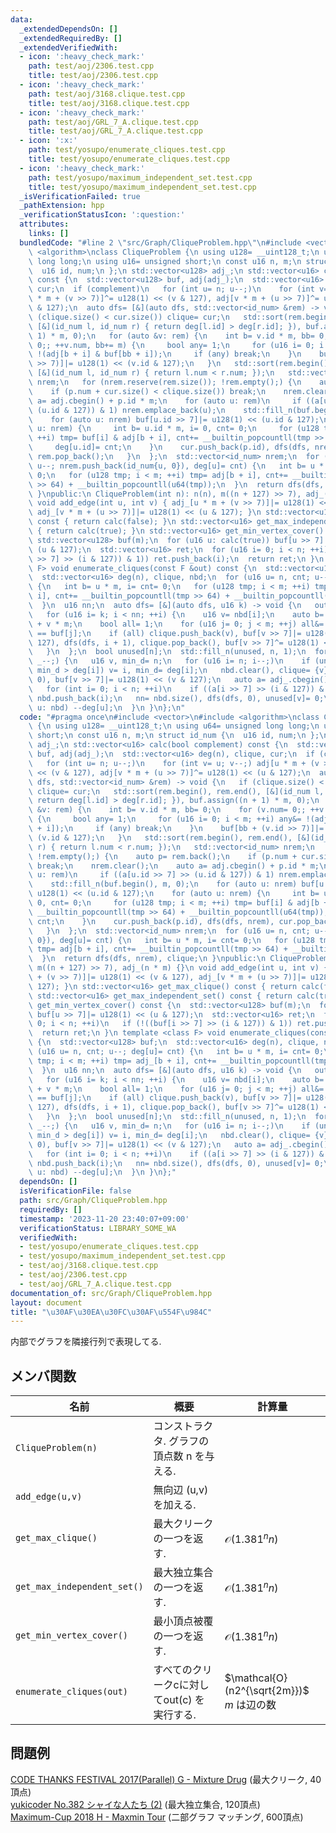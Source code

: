 ```yaml
---
data:
  _extendedDependsOn: []
  _extendedRequiredBy: []
  _extendedVerifiedWith:
  - icon: ':heavy_check_mark:'
    path: test/aoj/2306.test.cpp
    title: test/aoj/2306.test.cpp
  - icon: ':heavy_check_mark:'
    path: test/aoj/3168.clique.test.cpp
    title: test/aoj/3168.clique.test.cpp
  - icon: ':heavy_check_mark:'
    path: test/aoj/GRL_7_A.clique.test.cpp
    title: test/aoj/GRL_7_A.clique.test.cpp
  - icon: ':x:'
    path: test/yosupo/enumerate_cliques.test.cpp
    title: test/yosupo/enumerate_cliques.test.cpp
  - icon: ':heavy_check_mark:'
    path: test/yosupo/maximum_independent_set.test.cpp
    title: test/yosupo/maximum_independent_set.test.cpp
  _isVerificationFailed: true
  _pathExtension: hpp
  _verificationStatusIcon: ':question:'
  attributes:
    links: []
  bundledCode: "#line 2 \"src/Graph/CliqueProblem.hpp\"\n#include <vector>\n#include\
    \ <algorithm>\nclass CliqueProblem {\n using u128= __uint128_t;\n using u64= unsigned\
    \ long long;\n using u16= unsigned short;\n const u16 n, m;\n struct id_num {\n\
    \  u16 id, num;\n };\n std::vector<u128> adj_;\n std::vector<u16> calc(bool complement)\
    \ const {\n  std::vector<u128> buf, adj(adj_);\n  std::vector<u16> deg(n), clique,\
    \ cur;\n  if (complement)\n   for (int u= n; u--;)\n    for (int v= u; v--;) adj[u\
    \ * m + (v >> 7)]^= u128(1) << (v & 127), adj[v * m + (u >> 7)]^= u128(1) << (u\
    \ & 127);\n  auto dfs= [&](auto dfs, std::vector<id_num> &rem) -> void {\n   if\
    \ (clique.size() < cur.size()) clique= cur;\n   std::sort(rem.begin(), rem.end(),\
    \ [&](id_num l, id_num r) { return deg[l.id] > deg[r.id]; }), buf.assign((n +\
    \ 1) * m, 0);\n   for (auto &v: rem) {\n    int b= v.id * m, bb= 0;\n    for (v.num=\
    \ 0;; ++v.num, bb+= m) {\n     bool any= 1;\n     for (u16 i= 0; i < m; ++i) any&=\
    \ !(adj[b + i] & buf[bb + i]);\n     if (any) break;\n    }\n    buf[bb + (v.id\
    \ >> 7)]|= u128(1) << (v.id & 127);\n   }\n   std::sort(rem.begin(), rem.end(),\
    \ [&](id_num l, id_num r) { return l.num < r.num; });\n   std::vector<id_num>\
    \ nrem;\n   for (nrem.reserve(rem.size()); !rem.empty();) {\n    auto p= rem.back();\n\
    \    if (p.num + cur.size() < clique.size()) break;\n    nrem.clear();\n    auto\
    \ a= adj.cbegin() + p.id * m;\n    for (auto u: rem)\n     if ((a[u.id >> 7] >>\
    \ (u.id & 127)) & 1) nrem.emplace_back(u);\n    std::fill_n(buf.begin(), m, 0);\n\
    \    for (auto u: nrem) buf[u.id >> 7]|= u128(1) << (u.id & 127);\n    for (auto\
    \ u: nrem) {\n     int b= u.id * m, i= 0, cnt= 0;\n     for (u128 tmp; i < m;\
    \ ++i) tmp= buf[i] & adj[b + i], cnt+= __builtin_popcountll(tmp >> 64) + __builtin_popcountll(u64(tmp));\n\
    \     deg[u.id]= cnt;\n    }\n    cur.push_back(p.id), dfs(dfs, nrem), cur.pop_back(),\
    \ rem.pop_back();\n   }\n  };\n  std::vector<id_num> nrem;\n  for (u16 u= n, cnt;\
    \ u--; nrem.push_back(id_num{u, 0}), deg[u]= cnt) {\n   int b= u * m, i= cnt=\
    \ 0;\n   for (u128 tmp; i < m; ++i) tmp= adj[b + i], cnt+= __builtin_popcountll(tmp\
    \ >> 64) + __builtin_popcountll(u64(tmp));\n  }\n  return dfs(dfs, nrem), clique;\n\
    \ }\npublic:\n CliqueProblem(int n): n(n), m((n + 127) >> 7), adj_(n * m) {}\n\
    \ void add_edge(int u, int v) { adj_[u * m + (v >> 7)]|= u128(1) << (v & 127),\
    \ adj_[v * m + (u >> 7)]|= u128(1) << (u & 127); }\n std::vector<u16> get_max_clique()\
    \ const { return calc(false); }\n std::vector<u16> get_max_independent_set() const\
    \ { return calc(true); }\n std::vector<u16> get_min_vertex_cover() const {\n \
    \ std::vector<u128> buf(m);\n  for (u16 u: calc(true)) buf[u >> 7]|= u128(1) <<\
    \ (u & 127);\n  std::vector<u16> ret;\n  for (u16 i= 0; i < n; ++i)\n   if (!((buf[i\
    \ >> 7] >> (i & 127)) & 1)) ret.push_back(i);\n  return ret;\n }\n template <class\
    \ F> void enumerate_cliques(const F &out) const {\n  std::vector<u128> buf;\n\
    \  std::vector<u16> deg(n), clique, nbd;\n  for (u16 u= n, cnt; u--; deg[u]= cnt)\
    \ {\n   int b= u * m, i= cnt= 0;\n   for (u128 tmp; i < m; ++i) tmp= adj_[b +\
    \ i], cnt+= __builtin_popcountll(tmp >> 64) + __builtin_popcountll(u64(tmp));\n\
    \  }\n  u16 nn;\n  auto dfs= [&](auto dfs, u16 k) -> void {\n   out(clique);\n\
    \   for (u16 i= k; i < nn; ++i) {\n    u16 v= nbd[i];\n    auto b= adj_.cbegin()\
    \ + v * m;\n    bool all= 1;\n    for (u16 j= 0; j < m; ++j) all&= (b[j] & buf[j])\
    \ == buf[j];\n    if (all) clique.push_back(v), buf[v >> 7]|= u128(1) << (v &\
    \ 127), dfs(dfs, i + 1), clique.pop_back(), buf[v >> 7]^= u128(1) << (v & 127);\n\
    \   }\n  };\n  bool unused[n];\n  std::fill_n(unused, n, 1);\n  for (u16 _= n;\
    \ _--;) {\n   u16 v, min_d= n;\n   for (u16 i= n; i--;)\n    if (unused[i] &&\
    \ min_d > deg[i]) v= i, min_d= deg[i];\n   nbd.clear(), clique= {v}, buf.assign(m,\
    \ 0), buf[v >> 7]|= u128(1) << (v & 127);\n   auto a= adj_.cbegin() + v * m;\n\
    \   for (int i= 0; i < n; ++i)\n    if ((a[i >> 7] >> (i & 127)) & unused[i])\
    \ nbd.push_back(i);\n   nn= nbd.size(), dfs(dfs, 0), unused[v]= 0;\n   for (auto\
    \ u: nbd) --deg[u];\n  }\n }\n};\n"
  code: "#pragma once\n#include <vector>\n#include <algorithm>\nclass CliqueProblem\
    \ {\n using u128= __uint128_t;\n using u64= unsigned long long;\n using u16= unsigned\
    \ short;\n const u16 n, m;\n struct id_num {\n  u16 id, num;\n };\n std::vector<u128>\
    \ adj_;\n std::vector<u16> calc(bool complement) const {\n  std::vector<u128>\
    \ buf, adj(adj_);\n  std::vector<u16> deg(n), clique, cur;\n  if (complement)\n\
    \   for (int u= n; u--;)\n    for (int v= u; v--;) adj[u * m + (v >> 7)]^= u128(1)\
    \ << (v & 127), adj[v * m + (u >> 7)]^= u128(1) << (u & 127);\n  auto dfs= [&](auto\
    \ dfs, std::vector<id_num> &rem) -> void {\n   if (clique.size() < cur.size())\
    \ clique= cur;\n   std::sort(rem.begin(), rem.end(), [&](id_num l, id_num r) {\
    \ return deg[l.id] > deg[r.id]; }), buf.assign((n + 1) * m, 0);\n   for (auto\
    \ &v: rem) {\n    int b= v.id * m, bb= 0;\n    for (v.num= 0;; ++v.num, bb+= m)\
    \ {\n     bool any= 1;\n     for (u16 i= 0; i < m; ++i) any&= !(adj[b + i] & buf[bb\
    \ + i]);\n     if (any) break;\n    }\n    buf[bb + (v.id >> 7)]|= u128(1) <<\
    \ (v.id & 127);\n   }\n   std::sort(rem.begin(), rem.end(), [&](id_num l, id_num\
    \ r) { return l.num < r.num; });\n   std::vector<id_num> nrem;\n   for (nrem.reserve(rem.size());\
    \ !rem.empty();) {\n    auto p= rem.back();\n    if (p.num + cur.size() < clique.size())\
    \ break;\n    nrem.clear();\n    auto a= adj.cbegin() + p.id * m;\n    for (auto\
    \ u: rem)\n     if ((a[u.id >> 7] >> (u.id & 127)) & 1) nrem.emplace_back(u);\n\
    \    std::fill_n(buf.begin(), m, 0);\n    for (auto u: nrem) buf[u.id >> 7]|=\
    \ u128(1) << (u.id & 127);\n    for (auto u: nrem) {\n     int b= u.id * m, i=\
    \ 0, cnt= 0;\n     for (u128 tmp; i < m; ++i) tmp= buf[i] & adj[b + i], cnt+=\
    \ __builtin_popcountll(tmp >> 64) + __builtin_popcountll(u64(tmp));\n     deg[u.id]=\
    \ cnt;\n    }\n    cur.push_back(p.id), dfs(dfs, nrem), cur.pop_back(), rem.pop_back();\n\
    \   }\n  };\n  std::vector<id_num> nrem;\n  for (u16 u= n, cnt; u--; nrem.push_back(id_num{u,\
    \ 0}), deg[u]= cnt) {\n   int b= u * m, i= cnt= 0;\n   for (u128 tmp; i < m; ++i)\
    \ tmp= adj[b + i], cnt+= __builtin_popcountll(tmp >> 64) + __builtin_popcountll(u64(tmp));\n\
    \  }\n  return dfs(dfs, nrem), clique;\n }\npublic:\n CliqueProblem(int n): n(n),\
    \ m((n + 127) >> 7), adj_(n * m) {}\n void add_edge(int u, int v) { adj_[u * m\
    \ + (v >> 7)]|= u128(1) << (v & 127), adj_[v * m + (u >> 7)]|= u128(1) << (u &\
    \ 127); }\n std::vector<u16> get_max_clique() const { return calc(false); }\n\
    \ std::vector<u16> get_max_independent_set() const { return calc(true); }\n std::vector<u16>\
    \ get_min_vertex_cover() const {\n  std::vector<u128> buf(m);\n  for (u16 u: calc(true))\
    \ buf[u >> 7]|= u128(1) << (u & 127);\n  std::vector<u16> ret;\n  for (u16 i=\
    \ 0; i < n; ++i)\n   if (!((buf[i >> 7] >> (i & 127)) & 1)) ret.push_back(i);\n\
    \  return ret;\n }\n template <class F> void enumerate_cliques(const F &out) const\
    \ {\n  std::vector<u128> buf;\n  std::vector<u16> deg(n), clique, nbd;\n  for\
    \ (u16 u= n, cnt; u--; deg[u]= cnt) {\n   int b= u * m, i= cnt= 0;\n   for (u128\
    \ tmp; i < m; ++i) tmp= adj_[b + i], cnt+= __builtin_popcountll(tmp >> 64) + __builtin_popcountll(u64(tmp));\n\
    \  }\n  u16 nn;\n  auto dfs= [&](auto dfs, u16 k) -> void {\n   out(clique);\n\
    \   for (u16 i= k; i < nn; ++i) {\n    u16 v= nbd[i];\n    auto b= adj_.cbegin()\
    \ + v * m;\n    bool all= 1;\n    for (u16 j= 0; j < m; ++j) all&= (b[j] & buf[j])\
    \ == buf[j];\n    if (all) clique.push_back(v), buf[v >> 7]|= u128(1) << (v &\
    \ 127), dfs(dfs, i + 1), clique.pop_back(), buf[v >> 7]^= u128(1) << (v & 127);\n\
    \   }\n  };\n  bool unused[n];\n  std::fill_n(unused, n, 1);\n  for (u16 _= n;\
    \ _--;) {\n   u16 v, min_d= n;\n   for (u16 i= n; i--;)\n    if (unused[i] &&\
    \ min_d > deg[i]) v= i, min_d= deg[i];\n   nbd.clear(), clique= {v}, buf.assign(m,\
    \ 0), buf[v >> 7]|= u128(1) << (v & 127);\n   auto a= adj_.cbegin() + v * m;\n\
    \   for (int i= 0; i < n; ++i)\n    if ((a[i >> 7] >> (i & 127)) & unused[i])\
    \ nbd.push_back(i);\n   nn= nbd.size(), dfs(dfs, 0), unused[v]= 0;\n   for (auto\
    \ u: nbd) --deg[u];\n  }\n }\n};"
  dependsOn: []
  isVerificationFile: false
  path: src/Graph/CliqueProblem.hpp
  requiredBy: []
  timestamp: '2023-11-20 23:40:07+09:00'
  verificationStatus: LIBRARY_SOME_WA
  verifiedWith:
  - test/yosupo/enumerate_cliques.test.cpp
  - test/yosupo/maximum_independent_set.test.cpp
  - test/aoj/3168.clique.test.cpp
  - test/aoj/2306.test.cpp
  - test/aoj/GRL_7_A.clique.test.cpp
documentation_of: src/Graph/CliqueProblem.hpp
layout: document
title: "\u30AF\u30EA\u30FC\u30AF\u554F\u984C"
---
```


内部でグラフを隣接行列で表現してる. 

## メンバ関数

| 名前                        | 概要                                        | 計算量                                          |
| --------------------------- | ------------------------------------------- | ----------------------------------------------- |
| `CliqueProblem(n)`          | コンストラクタ. グラフの頂点数 n を与える.  |                                                 |
| `add_edge(u,v)`             | 無向辺 (u,v) を加える.                      |                                                 |
| `get_max_clique()`          | 最大クリークの一つを返す.                   | $\mathcal{O}(1.381^nn)$                         |
| `get_max_independent_set()` | 最大独立集合の一つを返す.                   | $\mathcal{O}(1.381^nn)$                         |
| `get_min_vertex_cover()`    | 最小頂点被覆の一つを返す.                   | $\mathcal{O}(1.381^nn)$                         |
| `enumerate_cliques(out)`    | すべてのクリークcに対してout(c) を実行する. | $\mathcal{O}(n2^{\sqrt{2m}})$ <br> $m$ は辺の数 |


## 問題例
[CODE THANKS FESTIVAL 2017(Parallel) G - Mixture Drug](https://atcoder.jp/contests/code-thanks-festival-2017-open/tasks/code_thanks_festival_2017_g) (最大クリーク, 40頂点) \
[yukicoder No.382 シャイな人たち (2)](https://yukicoder.me/problems/no/382) (最大独立集合, 120頂点) \
[Maximum-Cup 2018 H - Maxmin Tour](https://atcoder.jp/contests/maximum-cup-2018/tasks/maximum_cup_2018_h) (二部グラフ マッチング, 600頂点)
